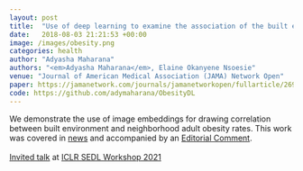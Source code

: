 ```yaml
---
layout: post
title:  "Use of deep learning to examine the association of the built environment with prevalence of neighborhood adult obesity"
date:   2018-08-03 21:21:53 +00:00
image: /images/obesity.png
categories: health
author: "Adyasha Maharana"
authors: "<em>Adyasha Maharana</em>, Elaine Okanyene Nsoesie"
venue: "Journal of American Medical Association (JAMA) Network Open"
paper: https://jamanetwork.com/journals/jamanetworkopen/fullarticle/2698635
code: https://github.com/adymaharana/ObesityDL
---
```

We demonstrate the use of image embeddings for drawing correlation between built environment and neighborhood adult obesity rates. This work was covered in [news](https://jamanetwork.altmetric.com/details/28477960/news) and accompanied by an [Editorial Comment](https://jamanetwork.com/journals/jamanetworkopen/fullarticle/2698627).<br /><br />
[Invited talk](https://adymaharana.github.io/pdfs/conversational_memory.pdf) at [ICLR SEDL Workshop 2021](https://sites.google.com/view/sedl-workshop/past-editions/2021)
